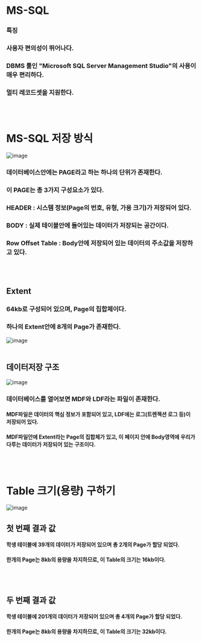 # MS-SQL

### 특징
### 사용자 편의성이 뛰어나다.
### DBMS 툴인 "Microsoft SQL Server Management Studio"의 사용이 매우 편리하다.
### 멀티 레코드셋을 지원한다.
<br>
<br>

# MS-SQL 저장 방식
![image](https://github.com/jaeweon/MS-SQL/assets/34277606/90190dc9-f042-4466-815d-4f8e61300378)

### 데이터베이스안에는 PAGE라고 하는 하나의 단위가 존재한다.
### 이 PAGE는 총 3가지 구성요소가 있다.
### HEADER : 시스템 정보(Page의 번호, 유형, 가용 크기)가 저장되어 있다.
### BODY : 실제 테이블안에 들어있는 데이터가 저장되는 공간이다.
### Row Offset Table : Body안에 저장되어 있는 데이터의 주소값을 저장하고 있다.
<br>
<br>

## Extent
### 64kb로 구성되어 있으며, Page의 집합체이다.
### 하나의 Extent안에 8개의 Page가 존재한다.
![image](https://github.com/jaeweon/MS-SQL/assets/34277606/644d2735-1519-44fb-b583-b63711fe9d70)
<br>
<br>



## 데이터저장 구조
![image](https://github.com/jaeweon/MS-SQL/assets/34277606/6d33e692-6e0b-4b10-89e1-f64914a473a3)
### 데이터베이스를 열어보면 MDF와 LDF라는 파일이 존재한다.
#### MDF파일은 데이터의 핵심 정보가 포함되어 있고, LDF에는 로그(트렌젝션 로그 등)이 저장되어 있다.
#### MDF파일안에 Extent라는 Page의 집합체가 있고, 이 페이지 안에 Body영역에 우리가 다루는 데이터가 저장되어 있는 구조이다.
<br>
<br>

# Table 크기(용량) 구하기
![image](https://github.com/jaeweon/MS-SQL/assets/34277606/9575cf0f-9971-40d5-9b96-66e2ddbd1b9e)

## 첫 번째 결과 값
#### 학생 테이블에 39개의 데이터가 저장되어 있으며 총 2개의 Page가 할당 되었다.
#### 한개의 Page는 8kb의 용량을 차지하므로, 이 Table의 크기는 16kb이다.
<br>
<br>

## 두 번째 결과 값
#### 학생 테이블에 201개의 데이터가 저장되어 있으며 총 4개의 Page가 할당 되었다.
#### 한개의 Page는 8kb의 용량을 차지하므로, 이 Table의 크기는 32kb이다.

